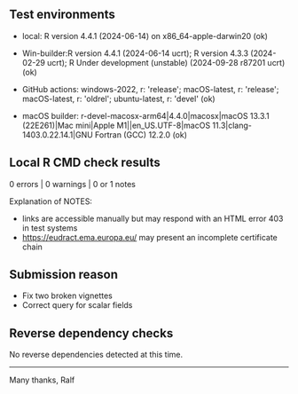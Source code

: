 ## Test environments

* local: R version 4.4.1 (2024-06-14) on x86_64-apple-darwin20 (ok)

* Win-builder:R version 4.4.1 (2024-06-14 ucrt); R version 4.3.3 (2024-02-29 ucrt); R Under development (unstable) (2024-09-28 r87201 ucrt) (ok)

* GitHub actions: windows-2022, r: 'release'; macOS-latest, r: 'release'; macOS-latest, r: 'oldrel'; ubuntu-latest, r: 'devel' (ok)

* macOS builder: r-devel-macosx-arm64|4.4.0|macosx|macOS 13.3.1 (22E261)|Mac mini|Apple M1||en_US.UTF-8|macOS 11.3|clang-1403.0.22.14.1|GNU Fortran (GCC) 12.2.0 (ok)


## Local R CMD check results

0 errors | 0 warnings | 0 or 1 notes 

Explanation of NOTES: 
- links are accessible manually but may respond with an HTML error 403 in test systems
- https://eudract.ema.europa.eu/ may present an incomplete certificate chain


## Submission reason

- Fix two broken vignettes
- Correct query for scalar fields


## Reverse dependency checks

No reverse dependencies detected at this time. 


----

Many thanks,
Ralf
